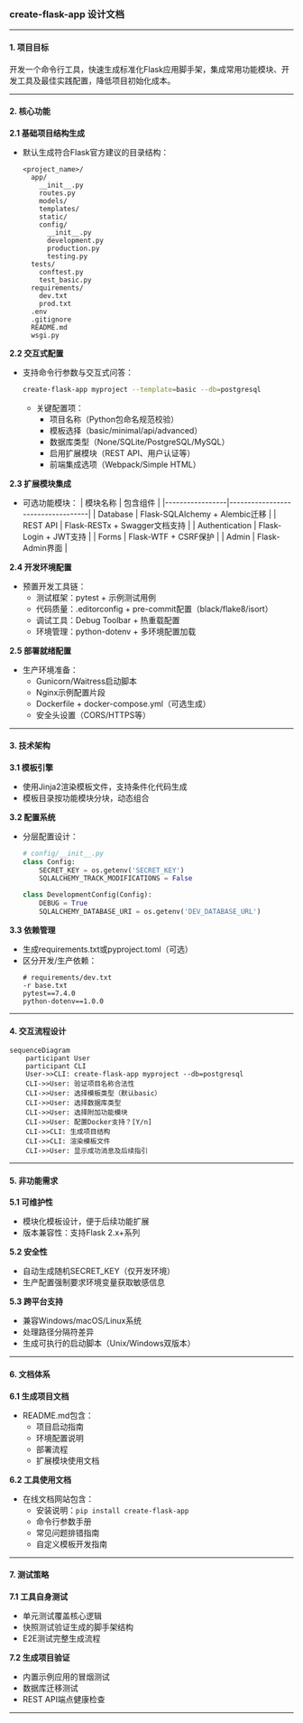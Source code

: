 ### create-flask-app 设计文档

---

#### 1. 项目目标
开发一个命令行工具，快速生成标准化Flask应用脚手架，集成常用功能模块、开发工具及最佳实践配置，降低项目初始化成本。

---

#### 2. 核心功能

**2.1 基础项目结构生成**
- 默认生成符合Flask官方建议的目录结构：
  ```
  <project_name>/
    app/
      __init__.py
      routes.py
      models/
      templates/
      static/
      config/
        __init__.py
        development.py
        production.py
        testing.py
    tests/
      conftest.py
      test_basic.py
    requirements/
      dev.txt
      prod.txt
    .env
    .gitignore
    README.md
    wsgi.py
  ```

**2.2 交互式配置**
- 支持命令行参数与交互式问答：
  ```bash
  create-flask-app myproject --template=basic --db=postgresql
  ```
  - 关键配置项：
    - 项目名称（Python包命名规范校验）
    - 模板选择（basic/minimal/api/advanced）
    - 数据库类型（None/SQLite/PostgreSQL/MySQL）
    - 启用扩展模块（REST API、用户认证等）
    - 前端集成选项（Webpack/Simple HTML）

**2.3 扩展模块集成**
- 可选功能模块：
  | 模块名称        | 包含组件                          |
  |-----------------|-----------------------------------|
  | Database        | Flask-SQLAlchemy + Alembic迁移    |
  | REST API        | Flask-RESTx + Swagger文档支持      |
  | Authentication  | Flask-Login + JWT支持             |
  | Forms           | Flask-WTF + CSRF保护              |
  | Admin           | Flask-Admin界面                   |

**2.4 开发环境配置**
- 预置开发工具链：
  - 测试框架：pytest + 示例测试用例
  - 代码质量：.editorconfig + pre-commit配置（black/flake8/isort）
  - 调试工具：Debug Toolbar + 热重载配置
  - 环境管理：python-dotenv + 多环境配置加载

**2.5 部署就绪配置**
- 生产环境准备：
  - Gunicorn/Waitress启动脚本
  - Nginx示例配置片段
  - Dockerfile + docker-compose.yml（可选生成）
  - 安全头设置（CORS/HTTPS等）

---

#### 3. 技术架构

**3.1 模板引擎**
- 使用Jinja2渲染模板文件，支持条件化代码生成
- 模板目录按功能模块分块，动态组合

**3.2 配置系统**
- 分层配置设计：
  ```python
  # config/__init__.py
  class Config:
      SECRET_KEY = os.getenv('SECRET_KEY')
      SQLALCHEMY_TRACK_MODIFICATIONS = False

  class DevelopmentConfig(Config):
      DEBUG = True
      SQLALCHEMY_DATABASE_URI = os.getenv('DEV_DATABASE_URL')
  ```

**3.3 依赖管理**
- 生成requirements.txt或pyproject.toml（可选）
- 区分开发/生产依赖：
  ```
  # requirements/dev.txt
  -r base.txt
  pytest==7.4.0
  python-dotenv==1.0.0
  ```

---

#### 4. 交互流程设计

```mermaid
sequenceDiagram
    participant User
    participant CLI
    User->>CLI: create-flask-app myproject --db=postgresql
    CLI->>User: 验证项目名称合法性
    CLI->>User: 选择模板类型（默认basic）
    CLI->>User: 选择数据库类型
    CLI->>User: 选择附加功能模块
    CLI->>User: 配置Docker支持？[Y/n]
    CLI->>CLI: 生成项目结构
    CLI->>CLI: 渲染模板文件
    CLI->>User: 显示成功消息及后续指引
```

---

#### 5. 非功能需求

**5.1 可维护性**
- 模块化模板设计，便于后续功能扩展
- 版本兼容性：支持Flask 2.x+系列

**5.2 安全性**
- 自动生成随机SECRET_KEY（仅开发环境）
- 生产配置强制要求环境变量获取敏感信息

**5.3 跨平台支持**
- 兼容Windows/macOS/Linux系统
- 处理路径分隔符差异
- 生成可执行的启动脚本（Unix/Windows双版本）

---

#### 6. 文档体系

**6.1 生成项目文档**
- README.md包含：
  - 项目启动指南
  - 环境配置说明
  - 部署流程
  - 扩展模块使用文档

**6.2 工具使用文档**
- 在线文档网站包含：
  - 安装说明：`pip install create-flask-app`
  - 命令行参数手册
  - 常见问题排错指南
  - 自定义模板开发指南

---

#### 7. 测试策略

**7.1 工具自身测试**
- 单元测试覆盖核心逻辑
- 快照测试验证生成的脚手架结构
- E2E测试完整生成流程

**7.2 生成项目验证**
- 内置示例应用的冒烟测试
- 数据库迁移测试
- REST API端点健康检查

---


